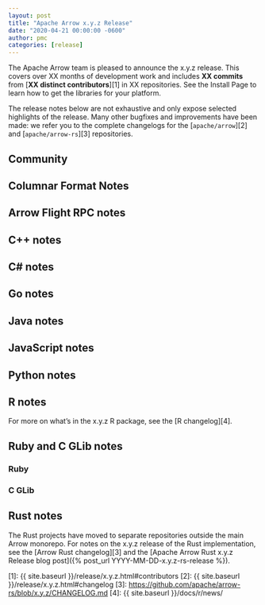 ```yaml
---
layout: post
title: "Apache Arrow x.y.z Release"
date: "2020-04-21 00:00:00 -0600"
author: pmc
categories: [release]
---
```

<!--
{% comment %}
Licensed to the Apache Software Foundation (ASF) under one or more
contributor license agreements.  See the NOTICE file distributed with
this work for additional information regarding copyright ownership.
The ASF licenses this file to you under the Apache License, Version 2.0
(the "License"); you may not use this file except in compliance with
the License.  You may obtain a copy of the License at

http://www.apache.org/licenses/LICENSE-2.0

Unless required by applicable law or agreed to in writing, software
distributed under the License is distributed on an "AS IS" BASIS,
WITHOUT WARRANTIES OR CONDITIONS OF ANY KIND, either express or implied.
See the License for the specific language governing permissions and
limitations under the License.
{% endcomment %}
-->

<!--

To use this template:

* Copy this template file to the _posts directory, naming it YYYY-MM-DD-x.y.z-release.md
* Replace all instances of "x.y.z" with the current release number
* Update the date in the front matter
* Update all "XX" values with the appropriate numbers (you can get the commits and distinct contributors count from `_release/x.y.z.md`)
* Fill in the various sections below. Note that the audience is the broader user community, not Arrow developers, so please write clearly using terms they will understand and care about. Delete any sections that don't have any content (as in, there are no changes to announce)
* Update the URL of the Apache Arrow Rust release blog post (or remove the link if the Rust release blog post is not yet posted at the time this is ready to be posted)
* Delete this introductory comment

 -->


The Apache Arrow team is pleased to announce the x.y.z release. This covers
over XX months of development work and includes **XX commits** from
[**XX distinct contributors**][1] in XX repositories. See the Install Page to
learn how to get the libraries for your platform.

The release notes below are not exhaustive and only expose selected highlights
of the release. Many other bugfixes and improvements have been made: we refer
you to the complete changelogs for the [`apache/arrow`][2] and
[`apache/arrow-rs`][3] repositories.

## Community

<!-- Acknowledge and link to any new committers and PMC members since the last release. See previous release announcements for examples. -->

## Columnar Format Notes

## Arrow Flight RPC notes

## C++ notes

## C# notes

## Go notes

## Java notes

## JavaScript notes

## Python notes

## R notes

For more on what’s in the x.y.z R package, see the [R changelog][4].

## Ruby and C GLib notes

### Ruby

### C GLib

## Rust notes

The Rust projects have moved to separate repositories outside the
main Arrow monorepo. For notes on the x.y.z release of the Rust
implementation, see the [Arrow Rust changelog][3] and the
[Apache Arrow Rust x.y.z Release blog post]({% post_url YYYY-MM-DD-x.y.z-rs-release %}).

[1]: {{ site.baseurl }}/release/x.y.z.html#contributors
[2]: {{ site.baseurl }}/release/x.y.z.html#changelog
[3]: https://github.com/apache/arrow-rs/blob/x.y.z/CHANGELOG.md
[4]: {{ site.baseurl }}/docs/r/news/
